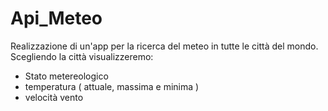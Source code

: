# Api_Meteo
Realizzazione di un'app per la ricerca del meteo in tutte le città del mondo.
Scegliendo la città visualizzeremo:

- Stato metereologico
- temperatura ( attuale, massima e minima )
- velocità vento
